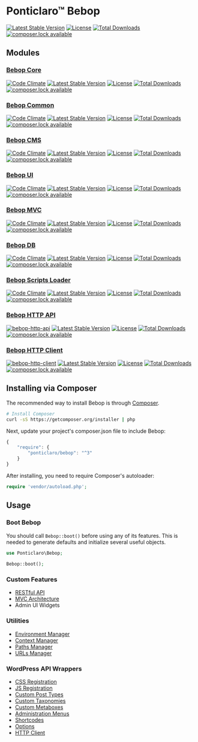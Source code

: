 Ponticlaro&trade; Bebop
==================

[![Latest Stable Version](https://poser.pugx.org/ponticlaro/bebop/v/stable.png)](https://packagist.org/packages/ponticlaro/bebop)
[![License](https://poser.pugx.org/ponticlaro/bebop/license.png)](https://packagist.org/packages/ponticlaro/bebop)
[![Total Downloads](https://poser.pugx.org/ponticlaro/bebop/downloads.png)](https://packagist.org/packages/ponticlaro/bebop)
[![composer.lock available](https://poser.pugx.org/ponticlaro/bebop/composerlock)](https://packagist.org/packages/ponticlaro/bebop)

## Modules
### [Bebop Core](https://github.com/ponticlaro/bebop-core)
[![Code Climate](https://codeclimate.com/github/ponticlaro/bebop-core/badges/gpa.svg)](https://codeclimate.com/github/ponticlaro/bebop-core) 
[![Latest Stable Version](https://poser.pugx.org/ponticlaro/bebop-core/v/stable.png)](https://packagist.org/packages/ponticlaro/bebop-core)
[![License](https://poser.pugx.org/ponticlaro/bebop-core/license.png)](https://packagist.org/packages/ponticlaro/bebop-core)
[![Total Downloads](https://poser.pugx.org/ponticlaro/bebop-core/downloads.png)](https://packagist.org/packages/ponticlaro/bebop-core)
[![composer.lock available](https://poser.pugx.org/ponticlaro/bebop-core/composerlock)](https://packagist.org/packages/ponticlaro/bebop-core)

### [Bebop Common](https://github.com/ponticlaro/bebop-common)
[![Code Climate](https://codeclimate.com/github/ponticlaro/bebop-common/badges/gpa.svg)](https://codeclimate.com/github/ponticlaro/bebop-common) 
[![Latest Stable Version](https://poser.pugx.org/ponticlaro/bebop-common/v/stable.png)](https://packagist.org/packages/ponticlaro/bebop-common)
[![License](https://poser.pugx.org/ponticlaro/bebop-common/license.png)](https://packagist.org/packages/ponticlaro/bebop-common)
[![Total Downloads](https://poser.pugx.org/ponticlaro/bebop-common/downloads.png)](https://packagist.org/packages/ponticlaro/bebop-common)
[![composer.lock available](https://poser.pugx.org/ponticlaro/bebop-common/composerlock)](https://packagist.org/packages/ponticlaro/bebop-common)

### [Bebop CMS](https://github.com/ponticlaro/bebop-cms)
[![Code Climate](https://codeclimate.com/github/ponticlaro/bebop-cms/badges/gpa.svg)](https://codeclimate.com/github/ponticlaro/bebop-cms) 
[![Latest Stable Version](https://poser.pugx.org/ponticlaro/bebop-cms/v/stable.png)](https://packagist.org/packages/ponticlaro/bebop-cms)
[![License](https://poser.pugx.org/ponticlaro/bebop-cms/license.png)](https://packagist.org/packages/ponticlaro/bebop-cms)
[![Total Downloads](https://poser.pugx.org/ponticlaro/bebop-cms/downloads.png)](https://packagist.org/packages/ponticlaro/bebop-cms)
[![composer.lock available](https://poser.pugx.org/ponticlaro/bebop-cms/composerlock)](https://packagist.org/packages/ponticlaro/bebop-cms)

### [Bebop UI](https://github.com/ponticlaro/bebop-ui)
[![Code Climate](https://codeclimate.com/github/ponticlaro/bebop-ui/badges/gpa.svg)](https://codeclimate.com/github/ponticlaro/bebop-ui) 
[![Latest Stable Version](https://poser.pugx.org/ponticlaro/bebop-ui/v/stable.png)](https://packagist.org/packages/ponticlaro/bebop-ui)
[![License](https://poser.pugx.org/ponticlaro/bebop-ui/license.png)](https://packagist.org/packages/ponticlaro/bebop-ui)
[![Total Downloads](https://poser.pugx.org/ponticlaro/bebop-ui/downloads.png)](https://packagist.org/packages/ponticlaro/bebop-ui)
[![composer.lock available](https://poser.pugx.org/ponticlaro/bebop-ui/composerlock)](https://packagist.org/packages/ponticlaro/bebop-ui)

### [Bebop MVC](https://github.com/ponticlaro/bebop-mvc)
[![Code Climate](https://codeclimate.com/github/ponticlaro/bebop-mvc/badges/gpa.svg)](https://codeclimate.com/github/ponticlaro/bebop-mvc) 
[![Latest Stable Version](https://poser.pugx.org/ponticlaro/bebop-mvc/v/stable.png)](https://packagist.org/packages/ponticlaro/bebop-mvc)
[![License](https://poser.pugx.org/ponticlaro/bebop-mvc/license.png)](https://packagist.org/packages/ponticlaro/bebop-mvc)
[![Total Downloads](https://poser.pugx.org/ponticlaro/bebop-mvc/downloads.png)](https://packagist.org/packages/ponticlaro/bebop-mvc)
[![composer.lock available](https://poser.pugx.org/ponticlaro/bebop-mvc/composerlock)](https://packagist.org/packages/ponticlaro/bebop-mvc)

### [Bebop DB](https://github.com/ponticlaro/bebop-db)
[![Code Climate](https://codeclimate.com/github/ponticlaro/bebop-db/badges/gpa.svg)](https://codeclimate.com/github/ponticlaro/bebop-db) 
[![Latest Stable Version](https://poser.pugx.org/ponticlaro/bebop-db/v/stable.png)](https://packagist.org/packages/ponticlaro/bebop-db)
[![License](https://poser.pugx.org/ponticlaro/bebop-db/license.png)](https://packagist.org/packages/ponticlaro/bebop-db)
[![Total Downloads](https://poser.pugx.org/ponticlaro/bebop-db/downloads.png)](https://packagist.org/packages/ponticlaro/bebop-db)
[![composer.lock available](https://poser.pugx.org/ponticlaro/bebop-db/composerlock)](https://packagist.org/packages/ponticlaro/bebop-db)

### [Bebop Scripts Loader](https://github.com/ponticlaro/bebop-scripts-loader)
[![Code Climate](https://codeclimate.com/github/ponticlaro/bebop-scripts-loader/badges/gpa.svg)](https://codeclimate.com/github/ponticlaro/bebop-scripts-loader) 
[![Latest Stable Version](https://poser.pugx.org/ponticlaro/bebop-scripts-loader/v/stable.png)](https://packagist.org/packages/ponticlaro/bebop-scripts-loader)
[![License](https://poser.pugx.org/ponticlaro/bebop-scripts-loader/license.png)](https://packagist.org/packages/ponticlaro/bebop-scripts-loader)
[![Total Downloads](https://poser.pugx.org/ponticlaro/bebop-scripts-loader/downloads.png)](https://packagist.org/packages/ponticlaro/bebop-scripts-loader)
[![composer.lock available](https://poser.pugx.org/ponticlaro/bebop-scripts-loader/composerlock)](https://packagist.org/packages/ponticlaro/bebop-scripts-loader)

### [Bebop HTTP API](https://github.com/ponticlaro/bebop-http-api)
[![bebop-http-api](https://codeclimate.com/github/ponticlaro/bebop-http-api/badges/gpa.svg)](https://codeclimate.com/github/ponticlaro/bebop-http-api) 
[![Latest Stable Version](https://poser.pugx.org/ponticlaro/bebop-http-api/v/stable.png)](https://packagist.org/packages/ponticlaro/bebop-http-api)
[![License](https://poser.pugx.org/ponticlaro/bebop-http-api/license.png)](https://packagist.org/packages/ponticlaro/bebop-http-api)
[![Total Downloads](https://poser.pugx.org/ponticlaro/bebop-http-api/downloads.png)](https://packagist.org/packages/ponticlaro/bebop-http-api)
[![composer.lock available](https://poser.pugx.org/ponticlaro/bebop-http-api/composerlock)](https://packagist.org/packages/ponticlaro/bebop-http-api)

### [Bebop HTTP Client](https://github.com/ponticlaro/bebop-http-client)
[![bebop-http-client](https://codeclimate.com/github/ponticlaro/bebop-http-client/badges/gpa.svg)](https://codeclimate.com/github/ponticlaro/bebop-http-client) 
[![Latest Stable Version](https://poser.pugx.org/ponticlaro/bebop-http-client/v/stable.png)](https://packagist.org/packages/ponticlaro/bebop-http-client)
[![License](https://poser.pugx.org/ponticlaro/bebop-http-client/license.png)](https://packagist.org/packages/ponticlaro/bebop-http-client)
[![Total Downloads](https://poser.pugx.org/ponticlaro/bebop-http-client/downloads.png)](https://packagist.org/packages/ponticlaro/bebop-http-client)
[![composer.lock available](https://poser.pugx.org/ponticlaro/bebop-http-client/composerlock)](https://packagist.org/packages/ponticlaro/bebop-http-client)


## Installing via Composer

The recommended way to install Bebop is through
[Composer](http://getcomposer.org).

```bash
# Install Composer
curl -sS https://getcomposer.org/installer | php
```

Next, update your project's composer.json file to include Bebop:

```javascript
{
    "require": {
        "ponticlaro/bebop": "^3"
    }
}
```

After installing, you need to require Composer's autoloader:

```php
require 'vendor/autoload.php';
```

## Usage
### Boot Bebop
You should call `Bebop::boot()` before using any of its features. This is needed to generate defaults and initialize several useful objects.  
```php
use Ponticlaro\Bebop;
    
Bebop::boot();
```

### Custom Features
- [RESTful API](docs/API.md)
- [MVC Architecture](docs/MVC.md)
- Admin UI Widgets

### Utilities
- [Environment Manager](docs/ENVIRONMENT_MANAGER.md)
- [Context Manager](docs/CONTEXT_MANAGER.md)
- [Paths Manager](docs/PATHS_MANAGER.md)
- [URLs Manager](docs/URLS_MANAGER.md)

### WordPress API Wrappers
- [CSS Registration](docs/CSS.md)
- [JS Registration](docs/JS.md)
- [Custom Post Types](docs/CUSTOM_POST_TYPES.md)
- [Custom Taxonomies](docs/CUSTOM_TAXONOMIES.md)
- [Custom Metaboxes](docs/CUSTOM_METABOXES.md)
- [Administration Menus](docs/ADMINISTRATION_MENUS.md)
- [Shortcodes](docs/SHORTCODES.md)
- [Options](docs/OPTIONS.md)
- [HTTP Client](docs/HTTP_CLIENT.md)
